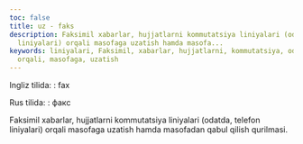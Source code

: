 ```yaml
---
toc: false
title: uz - faks
description: Faksimil xabarlar, hujjatlarni kommutatsiya liniyalari (odatda, telefon
  liniyalari) orqali masofaga uzatish hamda masofa...
keywords: liniyalari, Faksimil, xabarlar, hujjatlarni, kommutatsiya, odatda, telefon,
  orqali, masofaga, uzatish
---
```


Ingliz tilida:
:   fax

Rus tilida:
:   факс

Faksimil xabarlar, hujjatlarni kommutatsiya liniyalari (odatda, telefon liniyalari) orqali masofaga uzatish hamda masofadan qabul qilish qurilmasi.